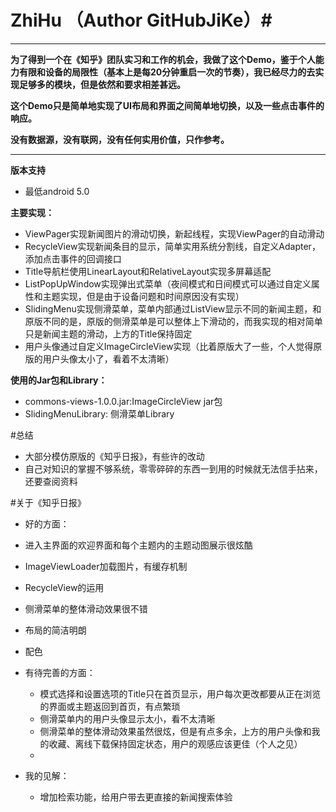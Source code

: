 # ZhiHu （Author  GitHubJiKe）#
****
**为了得到一个在《知乎》团队实习和工作的机会，我做了这个Demo，鉴于个人能力有限和设备的局限性（基本上是每20分钟重启一次的节奏），我已经尽力的去实现足够多的模块，但是依然和要求相差甚远。**

**这个Demo只是简单地实现了UI布局和界面之间简单地切换，以及一些点击事件的响应。**

**没有数据源，没有联网，没有任何实用价值，只作参考。**

****

**版本支持**

* 最低android 5.0

**主要实现：**

* ViewPager实现新闻图片的滑动切换，新起线程，实现ViewPager的自动滑动
* RecycleView实现新闻条目的显示，简单实用系统分割线，自定义Adapter，添加点击事件的回调接口
* Title导航栏使用LinearLayout和RelativeLayout实现多屏幕适配
* ListPopUpWindow实现弹出式菜单（夜间模式和日间模式可以通过自定义属性和主题实现，但是由于设备问题和时间原因没有实现）
* SlidingMenu实现侧滑菜单，菜单内部通过ListView显示不同的新闻主题，和原版不同的是，原版的侧滑菜单是可以整体上下滑动的，而我实现的相对简单只是新闻主题的滑动，上方的Title保持固定
* 用户头像通过自定义ImageCircleView实现（比着原版大了一些，个人觉得原版的用户头像太小了，看着不太清晰）

**使用的Jar包和Library：**

* commons-views-1.0.0.jar:ImageCircleView jar包
* SlidingMenuLibrary: 侧滑菜单Library

#总结

* 大部分模仿原版的《知乎日报》，有些许的改动
* 自己对知识的掌握不够系统，零零碎碎的东西一到用的时候就无法信手拈来，还要查阅资料


#关于《知乎日报》
* 好的方面：

 * 进入主界面的欢迎界面和每个主题内的主题动图展示很炫酷
 * ImageViewLoader加载图片，有缓存机制
 * RecycleView的运用
 * 侧滑菜单的整体滑动效果很不错
 * 布局的简洁明朗
 * 配色

* 有待完善的方面：

  * 模式选择和设置选项的Title只在首页显示，用户每次更改都要从正在浏览的界面或主题返回到首页，有点繁琐
  * 侧滑菜单内的用户头像显示太小，看不太清晰
  * 侧滑菜单的整体滑动效果虽然很炫，但是有点多余，上方的用户头像和我的收藏、离线下载保持固定状态，用户的观感应该更佳（个人之见）
  * 


* 我的见解：
  * 增加检索功能，给用户带去更直接的新闻搜索体验
  
